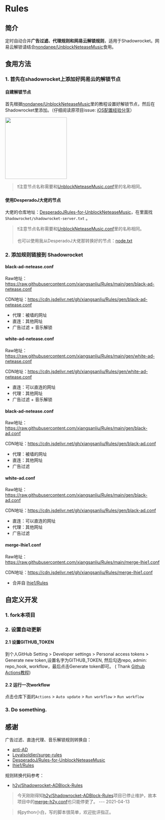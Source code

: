 # Rules

## 简介

定时自动合并**广告过滤、代理规则和网易云解锁规则**，适用于Shadowrocket。网易云解锁请结合[nondanee/UnblockNeteaseMusic](https://github.com/nondanee/UnblockNeteaseMusic)食用。

## 食用方法

### 1. 首先在shadowrocket上添加好网易云的解锁节点

#### 自建解锁节点

首先根据[nondanee/UnblockNeteaseMusic](https://github.com/nondanee/UnblockNeteaseMusic)里的教程设置好解锁节点，然后在Shadowrocket里添加。（仔细阅读原项目issue: [iOS配置经验分享](https://github.com/nondanee/UnblockNeteaseMusic/issues/368)）

<img src="https://cdn.jsdelivr.net/gh/xiangsanliu/images@master/uPic/2021-03-10T13:10:16.jpeg" width="200" alt=""/>

> ❗️注意节点名称需要和[UnblockNeteaseMusic.conf](UnblockNeteaseMusic.conf)里的名称相同。

#### 使用DesperadoJ大佬的节点 

大佬的仓库地址：[DesperadoJRules-for-UnblockNeteaseMusic](https://github.com/DesperadoJ/Rules-for-UnblockNeteaseMusic)，在里面找`Shadowrocket/shadowrocket-server.txt`
。

> ❗️注意节点名称需要和[UnblockNeteaseMusic.conf](UnblockNeteaseMusic.conf)里的名称相同。
> 
> 也可以使用我从DesperadoJ大佬那转换好的节点：[node.txt](https://cdn.jsdelivr.net/gh/xiangsanliu/Rules/node.txt)

### 2. 添加规则链接到 Shadowrocket

#### black-ad-netease.conf

Raw地址：https://raw.githubusercontent.com/xiangsanliu/Rules/main/gen/black-ad-netease.conf

CDN地址：https://cdn.jsdelivr.net/gh/xiangsanliu/Rules/gen/black-ad-netease.conf

* 代理：被墙的网址
* 直连：其他网址
* 广告过滤 + 音乐解锁

#### white-ad-netease.conf

Raw地址：https://raw.githubusercontent.com/xiangsanliu/Rules/main/gen/white-ad-netease.conf

CDN地址：https://cdn.jsdelivr.net/gh/xiangsanliu/Rules/gen/white-ad-netease.conf

* 直连：可以直连的网址
* 代理：其他网址
* 广告过滤 + 音乐解锁

#### black-ad-netease.conf

Raw地址：https://raw.githubusercontent.com/xiangsanliu/Rules/main/gen/black-ad.conf

CDN地址：https://cdn.jsdelivr.net/gh/xiangsanliu/Rules/gen/black-ad.conf

* 代理：被墙的网址
* 直连：其他网址
* 广告过滤

#### white-ad.conf

Raw地址：https://raw.githubusercontent.com/xiangsanliu/Rules/main/gen/black-ad.conf

CDN地址：https://cdn.jsdelivr.net/gh/xiangsanliu/Rules/gen/black-ad.conf

* 直连：可以直连的网址
* 代理：其他网址
* 广告过滤

#### merge-lhie1.conf

Raw地址：https://raw.githubusercontent.com/xiangsanliu/Rules/main/merge-lhie1.conf

CDN地址：https://cdn.jsdelivr.net/gh/xiangsanliu/Rules/merge-lhie1.conf

* 合并自 [lhie1/Rules](https://github.com/lhie1/Rules)


## 自定义开发

### 1. fork本项目

### 2. 设置自动更新

#### 2.1 设置GITHUB_TOKEN

到个人GitHub Setting > Developer settings > Personal access tokens > Generate new token,设置名字为GITHUB_TOKEN, 然后勾选repo, admin:
repo_hook, workflow，最后点击Generate token即可。 (
Thank [Github Actions教程](https://cloud.tencent.com/developer/article/1643440))

#### 2.2 运行一次workflow

点击仓库下面的`Actions` > `Auto update` > `Run workflow` > `Run workflow`

### 3. Do something.

## 感谢

广告过滤、直连代理、音乐解锁规则转换自：

- [anti-AD](https://anti-ad.net)
- [Loyalsoldier/surge-rules](https://github.com/Loyalsoldier/surge-rules)
- [DesperadoJ/Rules-for-UnblockNeteaseMusic](https://github.com/DesperadoJ/Rules-for-UnblockNeteaseMusic)
- [lhie1/Rules](https://github.com/lhie1/Rules)

规则转换代码参考：

- [h2y/Shadowrocket-ADBlock-Rules](https://github.com/h2y/Shadowrocket-ADBlock-Rules)

> 今天刚刚得知[h2y/Shadowrocket-ADBlock-Rules](https://github.com/h2y/Shadowrocket-ADBlock-Rules)项目已停止维护，故本项目中的[merge-h2y.conf](merge-h2y.conf)也只能停更了。
> --- 2021-04-13

> 纯python小白，写的脚本很简单，欢迎批评指正。

